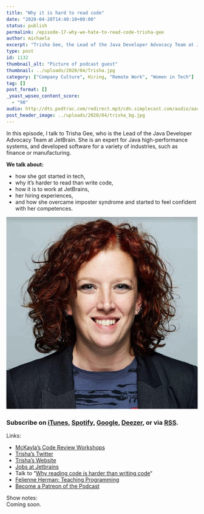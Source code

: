 ```yaml
---
title: "Why it is hard to read code"
date: "2020-04-28T14:40:10+00:00"
status: publish
permalink: /episode-17-why-we-hate-to-read-code-trisha-gee
author: michaela
excerpt: "Trisha Gee, the Lead of the Java Developer Advocacy Team at JetBrain, tells us why it is hard to read the code of other."
type: post
id: 1132
thumbnail_alt: "Picture of podcast guest"
thumbnail: ../uploads/2020/04/Trisha.jpg
category: ["Company Culture", Hiring, "Remote Work", "Women in Tech"]
tag: []
post_format: []
_yoast_wpseo_content_score:
  - "90"
audio: http://dts.podtrac.com/redirect.mp3/cdn.simplecast.com/audio/aaca90/aaca909a-e34f-49ae-a86f-f59e4fa807f0/b3702e2b-afde-4332-946d-d4d08dfb3d44/trisha-gee-audio-ready_tc.mp3
post_header_image: ../uploads/2020/04/trisha_bg.jpg
---
```


In this episode, I talk to Trisha Gee, who is the Lead of the Java Developer Advocacy Team at JetBrain. She is an expert for Java high-performance systems, and developed software for a variety of industries, such as finance or manufacturing.

**We talk about:**

- how she got started in tech,
- why it’s harder to read than write code,
- how it is to work at JetBrains,
- her hiring experiences,
- and how she overcame imposter syndrome and started to feel confident with her competences.

![](../uploads/2020/04/Trisha.jpg)

### Subscribe on [iTunes](https://podcasts.apple.com/at/podcast/software-engineering-unlocked/id1477527378?l=en), [Spotify](https://open.spotify.com/show/2wz1OneBIDXpbBYeuyIsJL?si=2I0R0HuaTLK6RT0f7lDIFg), [Google](https://www.google.com/podcasts?feed=aHR0cHM6Ly9mZWVkcy5zaW1wbGVjYXN0LmNvbS9LMV9tdjBDSg%3D%3D), [Deezer](https://www.deezer.com/show/465682), or via [RSS](https://www.software-engineering-unlocked.com/subscribe/).

Links:

- [McKayla’s Code Review Workshops](https://www.michaelagreiler.com/workshops/)
- [Trisha’s Twitter](https://twitter.com/trisha_gee)
- [Trisha’s Website](http://trishagee.github.io/)
- [Jobs at Jetbrains](https://www.jetbrains.com/careers/jobs/)
- Talk to “[Why reading code is harder than writing code](https://trishagee.github.io/presentation/reading_code/)“
- [Felienne Herman: Teaching Programming](https://www.youtube.com/watch?v=g1ib43q3uXQ)
- [Become a Patreon of the Podcast](https://www.patreon.com/doctormckayla)

Show notes:  
Coming soon.
